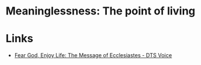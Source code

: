 # Meaninglessness: The point of living

# Links

* [Fear God, Enjoy Life: The Message of Ecclesiastes - DTS Voice](https://voice.dts.edu/article/fear-god-enjoy-life-the-message-of-ecclesiastes-zuck-roy-b/)



